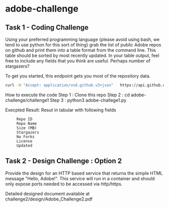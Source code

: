 # adobe-challenge

##  Task 1  -  Coding Challenge
 
Using your preferred programming language (please avoid using bash, we tend to use python for this sort of thing) grab the list of public Adobe repos on github and print them into a table format from the command line. This table should be sorted by most recently updated. In your table output, feel free to include any fields that you think are useful. Perhaps number of stargazers? 
 
To get you started, this endpoint gets you most of the repository data.
 
```bash
curl -H "Accept: application/vnd.github.v3+json"   https://api.github.com/orgs/adobe/repos
```

How to execute the code 
Step 1 : Clone this repo
Step 2 : cd adobe-challenge/challenge1
Step 3 : python3 adobe-challege1.py

Execpted Result: Resut in tabular with following fields  

         Repo ID            
         Repo Name                         
         Size (MB)            
         Stargazers       
         No Forks          
         License 
         Updated  

##  Task 2  -  Design Challenge : Option 2

Provide the design for an HTTP based service that returns the simple HTML message "Hello, Adobe!". This service will run in a container and should only expose ports needed to be accessed via http/https. 

Detailed designed document available at challenge2/design/Adobe_Challenge2.pdf
